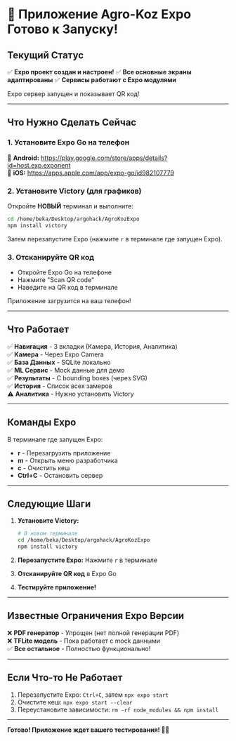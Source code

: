 # 🎉 Приложение Agro-Koz Expo Готово к Запуску!

## Текущий Статус

✅ **Expo проект создан и настроен!**
✅ **Все основные экраны адаптированы**
✅ **Сервисы работают с Expo модулями**

Expo сервер запущен и показывает QR код!

---

## Что Нужно Сделать Сейчас

### 1. Установите Expo Go на телефон

📱 **Android:** https://play.google.com/store/apps/details?id=host.exp.exponent  
📱 **iOS:** https://apps.apple.com/app/expo-go/id982107779

### 2. Установите Victory (для графиков)

Откройте **НОВЫЙ** терминал и выполните:

```bash
cd /home/beka/Desktop/argohack/AgroKozExpo
npm install victory
```

Затем перезапустите Expo (нажмите `r` в терминале где запущен Expo).

### 3. Отсканируйте QR код

- Откройте Expo Go на телефоне
- Нажмите "Scan QR code"
- Наведите на QR код в терминале

Приложение загрузится на ваш телефон!

---

## Что Работает

✅ **Навигация** - 3 вкладки (Камера, История, Аналитика)  
✅ **Камера** - Через Expo Camera  
✅ **База Данных** - SQLite локально  
✅ **ML Сервис** - Mock данные для демо  
✅ **Результаты** - С bounding boxes (через SVG)  
✅ **История** - Список всех замеров  
⚠️ **Аналитика** - Нужно установить Victory

---

## Команды Expo

В терминале где запущен Expo:

- **r** - Перезагрузить приложение
- **m** - Открыть меню разработчика
- **c** - Очистить кеш
- **Ctrl+C** - Остановить сервер

---

## Следующие Шаги

1. **Установите Victory:**
   ```bash
   # В новом терминале
   cd /home/beka/Desktop/argohack/AgroKozExpo
   npm install victory
   ```

2. **Перезапустите Expo:** Нажмите `r` в терминале

3. **Отсканируйте QR код** в Expo Go

4. **Тестируйте приложение!**

---

## Известные Ограничения Expo Версии

❌ **PDF генератор** - Упрощен (нет полной генерации PDF)  
❌ **TFLite модель** - Пока работает с mock данными  
✅ **Все остальное** - Полностью функционально!

---

## Если Что-то Не Работает

1. Перезапустите Expo: `Ctrl+C`, затем `npx expo start`
2. Очистите кеш: `npx expo start --clear`
3. Переустановите зависимости: `rm -rf node_modules && npm install`

---

**Готово! Приложение ждет вашего тестирования! 📱🌾**
